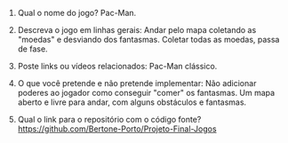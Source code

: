 1. Qual o nome do jogo?
  Pac-Man.
  
2. Descreva o jogo em linhas gerais:
  Andar pelo mapa coletando as "moedas" e desviando dos fantasmas. Coletar todas as moedas, passa de fase.
  
3. Poste links ou vídeos relacionados:
  Pac-Man clássico.
  
4. O que você pretende e não pretende implementar:
  Não adicionar poderes ao jogador como conseguir "comer" os fantasmas. Um mapa aberto e livre para andar, com alguns obstáculos e fantasmas.
  
5. Qual o link para o repositório com o código fonte? 
https://github.com/Bertone-Porto/Projeto-Final-Jogos
